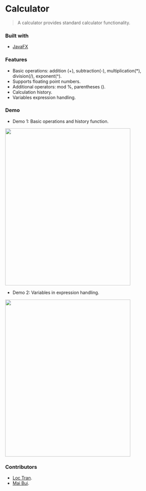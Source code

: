 # Calculator
> A calculator provides standard calculator functionality.

### Built with
* [JavaFX](https://openjfx.io/)

### Features
- Basic operations: addition (+), subtraction(-), multiplication(*), division(/), exponent(^).
- Supports floating point numbers.
- Additional operators: mod %, parentheses ().
- Calculation history.
- Variables expression handling.

### Demo
- Demo 1: Basic operations and history function.

<img src="/Demo/Demo1.gif" width="400" height="500"/>

- Demo 2: Variables in expression handling.

<img src="/Demo/Demo2.gif" width="400" height="500"/>

### Contributors
* [Loc Tran](https://github.com/loctran15).
* [Mai Bui](https://github.com/maipbui).
